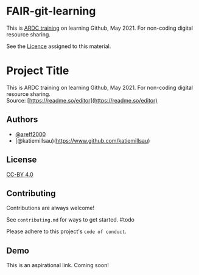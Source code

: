 # FAIR-git-learning
This is [ARDC training](https://au-research.github.io/github-training/) on learning Github, May 2021. For non-coding digital resource sharing.

See the [Licence](LICENCE.md) assigned to this material.


# Project Title

This is ARDC training on learning Github, May 2021. For non-coding digital resource sharing.<br>
Source: [https://readme.so/editor](https://readme.so/editor)



## Authors

- [@areff2000](https://www.github.com/areff2000)
- [@katiemillsau)(https://www.github.com/katiemillsau)

  
## License

[CC-BY 4.0](https://creativecommons.org/licenses/by/4.0/)

  
## Contributing

Contributions are always welcome!

See `contributing.md` for ways to get started. #todo

Please adhere to this project's `code of conduct`.

  
## Demo

This is an aspirational link. Coming soon!
